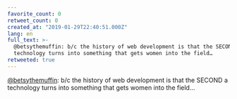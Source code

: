 ```yaml
---
favorite_count: 0
retweet_count: 0
created_at: "2019-01-29T22:40:51.000Z"
lang: en
full_text: >-
  @betsythemuffin: b/c the history of web development is that the SECOND a
  technology turns into something that gets women into the field…
retweeted: true
---
```


[@betsythemuffin](https://twitter.com/betsythemuffin): b/c the history of web
development is that the SECOND a technology turns into something that gets women
into the field…
